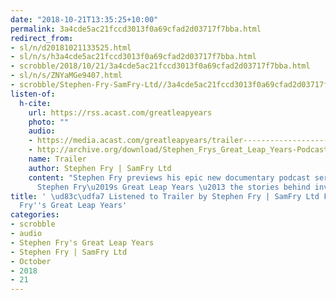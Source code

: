 ```yaml
---
date: "2018-10-21T13:35:25+10:00"
permalink: 3a4cde5ac21fccd3013f0a69cfad2d03717f7bba.html
redirect_from:
- sl/n/d20181021133525.html
- sl/n/s/h3a4cde5ac21fccd3013f0a69cfad2d03717f7bba.html
- scrobble/2018/10/21/3a4cde5ac21fccd3013f0a69cfad2d03717f7bba.html
- sl/n/s/ZNYaMGe9407.html
- scrobble/Stephen-Fry-SamFry-Ltd//3a4cde5ac21fccd3013f0a69cfad2d03717f7bba.html
listen-of:
  h-cite:
    url: https://rss.acast.com/greatleapyears
    photo: ""
    audio:
    - https://media.acast.com/greatleapyears/trailer------------------------------------------------------------/media.mp3
    - http://archive.org/download/Stephen_Frys_Great_Leap_Years-Podcast-by-Stephen_Fry/Trailer.mp3
    name: Trailer
    author: Stephen Fry | SamFry Ltd
    content: "Stephen Fry previews his epic new documentary podcast series entitled
      Stephen Fry\u2019s Great Leap Years \u2013 the stories behind inventions."
title: ' \ud83c\udfa7 Listened to Trailer by Stephen Fry | SamFry Ltd From Stephen
  Fry''s Great Leap Years'
categories:
- scrobble
- audio
- Stephen Fry's Great Leap Years
- Stephen Fry | SamFry Ltd
- October
- 2018
- 21
---
```

